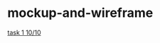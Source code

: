 # mockup-and-wireframe
[task 1 10/10](https://miro.com/app/board/uXjVPPWjfR8=/?share_link_id=469090090845)

